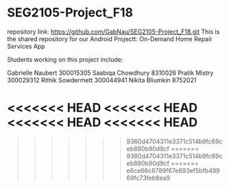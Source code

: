 # SEG2105-Project_F18
repository link: https://github.com/GabNau/SEG2105-Project_F18.git
This is the shared repository for our Android Projectt: On-Demand Home Repair Services App

Students working on this project include:

Gabrielle Naubert 300015305
Saabiqa Chowdhury 8310026
Pratik Mistry 300029312
Rithik Sowdermett 300044941
Nikita Bliumkin 8752021

<<<<<<< HEAD
<<<<<<< HEAD
<<<<<<< HEAD
<<<<<<< HEAD
=======
>>>>>>> 9360d4704311e3371c514b9fc69ceb880b90d9cf
=======
>>>>>>> 9360d4704311e3371c514b9fc69ceb880b90d9cf
=======
>>>>>>> e6ce66c8789f67e693ef5bfb49969fc73feb8ea9

